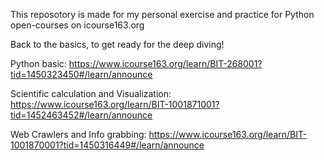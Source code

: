 This reposotory is made for my personal exercise and practice for Python open-courses on icourse163.org

Back to the basics, to get ready for the deep diving!

Python basic: https://www.icourse163.org/learn/BIT-268001?tid=1450323450#/learn/announce

Scientific calculation and Visualization: https://www.icourse163.org/learn/BIT-1001871001?tid=1452463452#/learn/announce

Web Crawlers and Info grabbing: https://www.icourse163.org/learn/BIT-1001870001?tid=1450316449#/learn/announce
